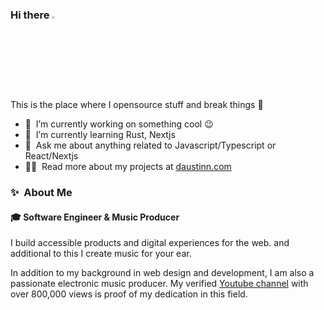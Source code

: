 ### Hi there <a href="https://www.gautamkrishnar.com/"><img src="https://media.giphy.com/media/hvRJCLFzcasrR4ia7z/giphy.gif" width="3%"></a>
This is the place where I opensource stuff and break things :rofl:

- 🔭 &nbsp;I’m currently working on something cool :wink:
- 🌱 &nbsp;I’m currently learning Rust, Nextjs
- 💬 &nbsp;Ask me about anything related to Javascript/Typescript or React/Nextjs
- 👨‍💻 &nbsp;Read more about my projects at [daustinn.com](https://daustinn.com/#projects)

### ✨&nbsp; About Me
#### 🎓 Software Engineer & Music Producer
I build accessible products and digital experiences for the web. and additional to this I create music for your ear.

In addition to my background in web design and development, I am also a passionate electronic music producer. My verified <a href="https://univercel.com.pe/">Youtube channel</a> with over 800,000 views is proof of my dedication in this field.
